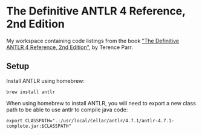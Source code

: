 # The Definitive ANTLR 4 Reference, 2nd Edition

My workspace containing code listings from the book ["The Definitive ANTLR 4
Reference, 2nd
Edition"](https://pragprog.com/book/tpantlr2/the-definitive-antlr-4-reference),
by Terence Parr.

## Setup

Install ANTLR using homebrew:

```shell
brew install antlr
```

When using homebrew to install ANTLR, you will need to export a new class path
to be able to use antlr to compile java code:

```shell
export CLASSPATH=".:/usr/local/Cellar/antlr/4.7.1/antlr-4.7.1-complete.jar:$CLASSPATH"
```
